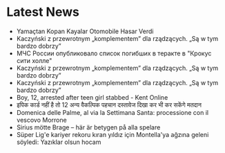 # Latest News
-  Yamaçtan Kopan Kayalar Otomobile Hasar Verdi
-  Kaczyński z przewrotnym „komplementem” dla rządzących. „Są w tym bardzo dobrzy”
-  МЧС России опубликовало список погибших в теракте в "Крокус сити холле"
-  Kaczyński z przewrotnym „komplementem” dla rządzących. „Są w tym bardzo dobrzy”
-  Kaczyński z przewrotnym „komplementem” dla rządzących. „Są w tym bardzo dobrzy”
-  Boy, 12, arrested after teen girl stabbed - Kent Online
-  इपिक कार्ड नहीं है तो 12 अन्य वैकल्पिक पहचान दस्तावेज दिखा कर भी कर सकेंगे मतदान
-  Domenica delle Palme, al via la Settimana Santa: processione con il vescovo Morrone
-  Sirius mötte Brage – här är betygen på alla spelare
-  Süper Lig'e kariyer rekoru kıran yıldız için Montella'ya ağzına geleni söyledi: Yazıklar olsun hocam
